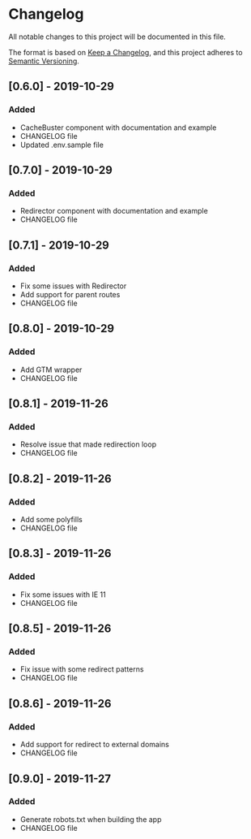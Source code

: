 # Changelog
All notable changes to this project will be documented in this file.

The format is based on [Keep a Changelog](https://keepachangelog.com/en/1.0.0/),
and this project adheres to [Semantic Versioning](https://semver.org/spec/v2.0.0.html).

## [0.6.0] - 2019-10-29
### Added
- CacheBuster component with documentation and example
- CHANGELOG file
- Updated .env.sample file

## [0.7.0] - 2019-10-29
### Added
- Redirector component with documentation and example
- CHANGELOG file

## [0.7.1] - 2019-10-29
### Added
- Fix some issues with Redirector
- Add support for parent routes
- CHANGELOG file

## [0.8.0] - 2019-10-29
### Added
- Add GTM wrapper 
- CHANGELOG file

## [0.8.1] - 2019-11-26
### Added
- Resolve issue that made redirection loop
- CHANGELOG file

## [0.8.2] - 2019-11-26
### Added
- Add some polyfills
- CHANGELOG file

## [0.8.3] - 2019-11-26
### Added
- Fix some issues with IE 11
- CHANGELOG file

## [0.8.5] - 2019-11-26
### Added
- Fix issue with some redirect patterns
- CHANGELOG file

## [0.8.6] - 2019-11-26
### Added
- Add support for redirect to external domains
- CHANGELOG file

## [0.9.0] - 2019-11-27
### Added
- Generate robots.txt when building the app
- CHANGELOG file


